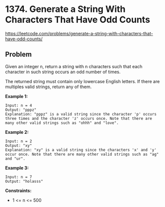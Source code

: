 # 1374. Generate a String With Characters That Have Odd Counts

https://leetcode.com/problems/generate-a-string-with-characters-that-have-odd-counts/

## Problem

Given an integer n, return a string with n characters such that each character in such string occurs an odd number of times.

The returned string must contain only lowercase English letters. If there are multiples valid strings, return any of them.  

**Example 1:**
```
Input: n = 4
Output: "pppz"
Explanation: "pppz" is a valid string since the character 'p' occurs three times and the character 'z' occurs once. Note that there are many other valid strings such as "ohhh" and "love".
```

**Example 2:**
```
Input: n = 2
Output: "xy"
Explanation: "xy" is a valid string since the characters 'x' and 'y' occur once. Note that there are many other valid strings such as "ag" and "ur".
```

**Example 3:**
```
Input: n = 7
Output: "holasss"
``` 

**Constraints:**
* 1 <= n <= 500
